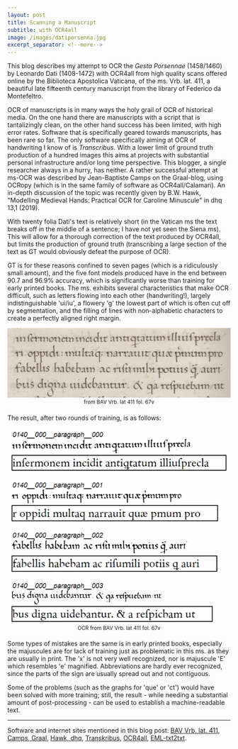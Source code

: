 ```yaml
---
layout: post
title: Scanning a Manuscript
subtitle: with OCR4all
image: /images/datiporsenna.jpg
excerpt_separator: <!--more-->
---
```

This blog describes my attempt to OCR the *Gesta Porsennae* (1458/1460) by Leonardo Dati (1408-1472) with OCR4all from high quality scans offered online by the Biblioteca Apostolica Vaticana, of the ms. Vrb. lat. 411, a beautiful late fifteenth century manuscript from the library of Federico da Montefeltro.
<!--more-->

OCR of manuscripts is in many ways the holy grail of OCR of historical media.  On the one hand there are manuscripts with a script that is tantalizingly clean, on the other hand success has been limited, with high error rates. Software that is specifically geared towards manuscripts, has been rare so far. The only software specifically aiming at OCR of handwriting I know of is *Transcribus*. With a lower limit of ground truth production of a hundred images this aims at projects with substantial personal infrastructure and/or long time perspective. This blogger, a single researcher always in a hurry, has neither. A rather successful attempt at ms-OCR was described by Jean-Baptiste Camps on the Graal-blog, using OCRopy (which is in the same family of software as OCR4all/Calamari). An in-depth discussion of the topic was recently given by B.W. Hawk, "Modelling Medieval Hands: Practical OCR for Caroline Minuscule" in dhq 13,1 (2019). 

With twenty folia Dati's text is relatively short (in the Vatican ms the text breaks off in the middle of a sentence; I have not yet seen the Siena ms). This will allow for a thorough correction of the text produced by OCR4all, but limits the production of ground truth (transcribing a large section of the text as GT would obviously defeat the purpose of OCR). 

GT is for these reasons confined to seven pages (which is a ridiculously small amount), and the five font models produced have in the end between 90.7 and 96.9% accuracy, which is significantly worse than training for early printed books. The ms. exhibits several characteristics that make OCR difficult, such as letters flowing into each other (handwriting!), largely indistinguishable 'ui/iu', a flowery 'g' the lowest part of which is often cut off by segmentation, and the filling of lines with non-alphabetic characters to create a perfectly aligned right margin.

<DIV align="center">
 <img width="600" src="/images/bav_urb_lat_411_67v_ori.jpg"><BR>
 <SUP>from BAV Vrb. lat 411 fol. 67v</SUP>
</DIV>

The result, after two rounds of training, is as follows:

<DIV align="center">
 <img width="600" src="/images/bav_urb_lat_411_67v_gt.jpg"><BR>
 <SUP>OCR from BAV Vrb. lat 411 fol. 67v</SUP>
</DIV>

Some types of mistakes are the same is in early printed books, especially the majuscules are for lack of training just as problematic in this ms. as they are usually in print. The 'x' is not very well recognized, nor is majuscule 'E' which resembles 'e' magnified. Abbreviations are hardly ever recognized, since the parts of the sign are usually spread out and not contiguous.

Some of the problems (such as the graphs for 'que' or 'ct') would have been solved with more training; still, the result - while needing a substantial amount of post-processing - can be used to establish a machine-readable text.

* * *

Software and internet sites mentioned in this blog post: [BAV Vrb. lat. 411](https://digi.vatlib.it/view/MSS_Urb.lat.411), [Camps, Graal](graal.hypotheses.org/786), [Hawk, dhq](www.digitalhumanities.org/dhq/vol/13/1/000412/000412.html), [Transkribus](transkribus.eu/Transkribus/), [OCR4all](github.com/OCR4all), [EML-txt2txt](jramminger.github.io/emltxt2txt/).

